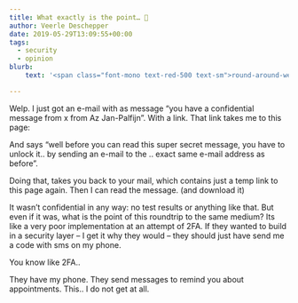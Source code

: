 ```yaml
---
title: What exactly is the point… 🤨
author: Veerle Deschepper
date: 2019-05-29T13:09:55+00:00
tags:
  - security
  - opinion
blurb:
    text: '<span class="font-mono text-red-500 text-sm">round-around-we-go-and-back-again</span> ~ When security gets in the way of efficient communication.'

---
```

Welp. I just got an e-mail with as message &#8220;you have a confidential message from x from Az Jan-Palfijn&#8221;. With a link. That link takes me to this page:

 <nuxt-image src="/img/screenshot-to-much-security.png" width="655" height="284"></nuxt-image>

And says &#8220;well before you can read this super secret message, you have to unlock it.. by sending an e-mail to the .. exact same e-mail address as before&#8221;.

Doing that, takes you back to your mail, which contains just a temp link to this page again. Then I can read the message. (and download it)

It wasn&#8217;t confidential in any way: no test results or anything like that. But even if it was, what is the point of this roundtrip to the same medium? Its like a very poor implementation at an attempt of 2FA. If they wanted to build in a security layer &#8211; I get it why they would &#8211; they should just have send me a code with sms on my phone.

You know like 2FA..

They have my phone. They send messages to remind you about appointments. This.. I do not get at all.

&nbsp;
